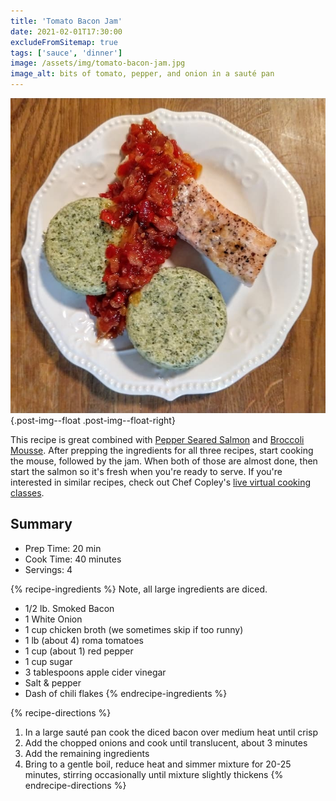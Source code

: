 ```yaml
---
title: 'Tomato Bacon Jam'
date: 2021-02-01T17:30:00
excludeFromSitemap: true
tags: ['sauce', 'dinner']
image: /assets/img/tomato-bacon-jam.jpg
image_alt: bits of tomato, pepper, and onion in a sauté pan
---
```


![Plate with salmon, broccoli mousse, and tomato bacon jam](/assets/img/salmon-jam-broccoli-meal.jpg){.post-img--float .post-img--float-right}

This recipe is great combined with [Pepper Seared Salmon](/recipes/2021/02/01/pepper-seared-salmon/) and [Broccoli Mousse](/recipes/2021/02/01/broccoli-mousse/). After prepping the ingredients for all three recipes, start cooking the mouse, followed by the jam. When both of those are almost done, then start the salmon so it's fresh when you're ready to serve. If you're interested in similar recipes, check out Chef Copley's <a href="https://www.yourdirtyapron.com/home" rel="noopener noreferrer">live virtual cooking classes</a>.

## Summary

- Prep Time: 20 min
- Cook Time: 40 minutes
- Servings: 4

{% recipe-ingredients %}
Note, all large ingredients are diced.

- 1/2 lb. Smoked Bacon
- 1 White Onion
- 1 cup chicken broth (we sometimes skip if too runny)
- 1 lb (about 4) roma tomatoes
- 1 cup (about 1) red pepper
- 1 cup sugar
- 3 tablespoons apple cider vinegar
- Salt & pepper
- Dash of chili flakes
{% endrecipe-ingredients %}

{% recipe-directions %}
1. In a large sauté pan cook the diced bacon over medium heat until crisp
1. Add the chopped onions and cook until translucent, about 3 minutes
1. Add the remaining ingredients
1. Bring to a gentle boil, reduce heat and simmer mixture for 20-25 minutes, stirring occasionally until mixture slightly thickens
{% endrecipe-directions %}
